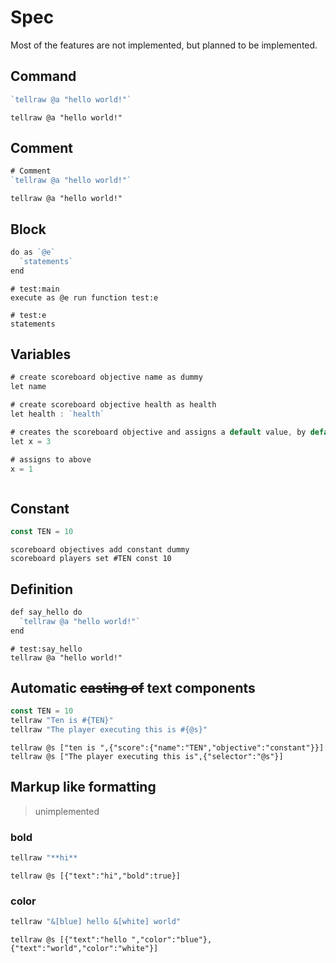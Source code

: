 # Spec
Most of the features are not implemented, but planned to be implemented.

## Command
```go
`tellraw @a "hello world!"`
```

```mcfunction
tellraw @a "hello world!"
```

## Comment
```go
# Comment
`tellraw @a "hello world!"`
```

```mcfunction
tellraw @a "hello world!"
```

## Block
```go
do as `@e`
  `statements`
end
```

```mcfunction
# test:main
execute as @e run function test:e

# test:e
statements
```

## Variables
```go
# create scoreboard objective name as dummy
let name

# create scoreboard objective health as health
let health : `health`

# creates the scoreboard objective and assigns a default value, by default it's a dummy
let x = 3

# assigns to above
x = 1
```

```mcfunction

```

## Constant
```go
const TEN = 10
```

```mcfunction
scoreboard objectives add constant dummy
scoreboard players set #TEN const 10
```

## Definition
```go
def say_hello do
  `tellraw @a "hello world!"`
end
```

```mcfunction
# test:say_hello
tellraw @a "hello world!"
```

## Automatic ~~casting of~~ text components
```go
const TEN = 10
tellraw "Ten is #{TEN}"
tellraw "The player executing this is #{@s}"
```

```mcfunction
tellraw @s ["ten is ",{"score":{"name":"TEN","objective":"constant"}}]
tellraw @s ["The player executing this is",{"selector":"@s"}]
```

## Markup like formatting
> unimplemented
### bold
```go
tellraw "**hi**
```

```mcfunction
tellraw @s [{"text":"hi","bold":true}]
```

### color
```go
tellraw "&[blue] hello &[white] world"
```

```mcfunction
tellraw @s [{"text":"hello ","color":"blue"},{"text":"world","color":"white"}]
```

